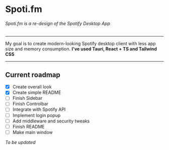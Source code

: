 # Spoti.fm

###### _Spoti.fm is a re-design of the Spotify Desktop App_

---

My goal is to create modern-looking Spotify desktop client with less app size and memory consumption.
**I've used Tauri, React + TS and Tailwind CSS**

---

## Current roadmap

- [x] Create overall look
- [x] Create simple README
- [ ] Finish Sidebar
- [ ] Finish Controlbar
- [ ] Integrate with Spotify API
- [ ] Implement login popup
- [ ] Add middleware and security tweaks
- [ ] Finish README
- [ ] Make main window

_To be updated_
